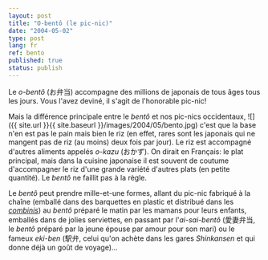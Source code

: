 ```yaml
---
layout: post
title: "O-bentô (le pic-nic)"
date: "2004-05-02"
type: post
lang: fr
ref: bento
published: true
status: publish
---
```




Le _o-bentô_ (お弁当) accompagne des millions de japonais de tous âges tous les jours. Vous l'avez deviné, il s'agit de l'honorable pic-nic!

 

Mais la différence principale entre le _bentô_ et nos pic-nics occidentaux, ![]({{ site.url }}{{ site.baseurl }}/images/2004/05/bento.jpg) c'est que la base n'en est pas le pain mais bien le riz (en effet, rares sont les japonais qui ne mangent pas de riz (au moins) deux fois par jour). Le riz est accompagné d'autres aliments appelés _o-kazu_ (おかず). On dirait en Français: le plat principal, mais dans la cuisine japonaise il est souvent de coutume d'accompagner le riz d'une grande variété d'autres plats (en petite quantité). Le _bentô_ ne faillit pas à la règle.

Le _bentô_ peut prendre mille-et-une formes, allant du pic-nic fabriqué à la chaîne (emballé dans des barquettes en plastic et distribué dans les _[combinis](http://www.japonophile.com/article_combini_fr.html)_) au _bentô_ préparé le matin par les mamans pour leurs enfants, emballés dans de jolies serviettes, en passant par l'_ai-sai-bentô_ (愛妻弁当, le _bentô_ préparé par la jeune épouse par amour pour son mari) ou le fameux _eki-ben_ (駅弁, celui qu'on achète dans les gares _Shinkansen_ et qui donne déjà un goût de voyage)...


